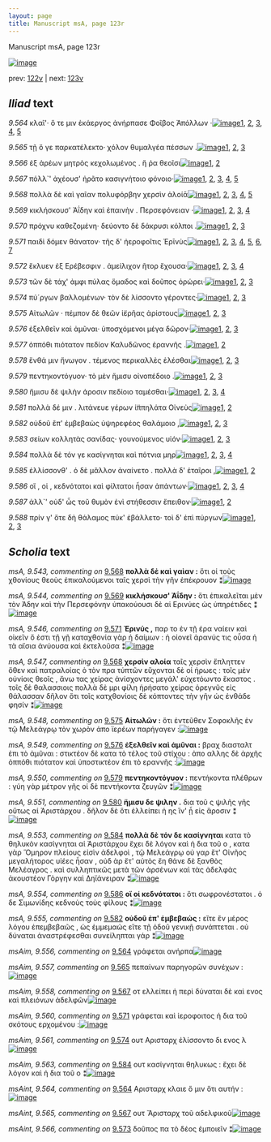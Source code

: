 ```yaml
---
layout: page
title: Manuscript msA, page 123r
---
```


Manuscript msA, page 123r

[![image](http://www.homermultitext.org/iipsrv?OBJ=IIP,1.0&FIF=/project/homer/pyramidal/deepzoom/hmt/vaimg/2017a/VA123RN_0295.tif&WID=100&CVT=JPEG)](http://www.homermultitext.org/ict2/?urn=urn:cite2:hmt:vaimg.2017a:VA123RN_0295)

prev:  [122v](../122v) | next:  [123v](../123v)

## *Iliad* text

*9.564* <a id="9.564"/> κλαῖ'· ὅ τε μιν ἑκάεργος ἀνήρπασε Φοῖβος Ἀπόλλων ·[![image](http://www.homermultitext.org/iipsrv?OBJ=IIP,1.0&FIF=/project/homer/pyramidal/deepzoom/hmt/vaimg/2017a/VA123RN_0295.tif&RGN=0.1922,0.1976,0.4525,0.0308&WID=1000&CVT=JPEG)](http://www.homermultitext.org/ict2/?urn=urn:cite2:hmt:vaimg.2017a:VA123RN_0295@0.1922,0.1976,0.4525,0.0308)[1](#msA_9.667), [2](#msAim_9.556), [3](#msAint_9.564), [4](#msAil_9.567), [5](#msA_9.1)

*9.565* <a id="9.565"/> τῇ ὅ γε παρκατέλεκτο· χόλον θυμαλγέα πέσσων .[![image](http://www.homermultitext.org/iipsrv?OBJ=IIP,1.0&FIF=/project/homer/pyramidal/deepzoom/hmt/vaimg/2017a/VA123RN_0295.tif&RGN=0.1952,0.2246,0.4054,0.0255&WID=1000&CVT=JPEG)](http://www.homermultitext.org/ict2/?urn=urn:cite2:hmt:vaimg.2017a:VA123RN_0295@0.1952,0.2246,0.4054,0.0255)[1](#msA_9.667), [2](#msAim_9.557), [3](#msA_9.1)

*9.566* <a id="9.566"/> ἐξ ἀρέων μητρὸς κεχολωμένος . ἥ ῥα θεοῖσι[![image](http://www.homermultitext.org/iipsrv?OBJ=IIP,1.0&FIF=/project/homer/pyramidal/deepzoom/hmt/vaimg/2017a/VA123RN_0295.tif&RGN=0.1922,0.2449,0.4054,0.0255&WID=1000&CVT=JPEG)](http://www.homermultitext.org/ict2/?urn=urn:cite2:hmt:vaimg.2017a:VA123RN_0295@0.1922,0.2449,0.4054,0.0255)[1](#msA_9.667), [2](#msA_9.1)

*9.567* <a id="9.567"/> πόλλ`' ἀχέουσ' ἠρᾶτο κασιγνήτοιο φόνοιο·[![image](http://www.homermultitext.org/iipsrv?OBJ=IIP,1.0&FIF=/project/homer/pyramidal/deepzoom/hmt/vaimg/2017a/VA123RN_0295.tif&RGN=0.1782,0.2652,0.3634,0.0225&WID=1000&CVT=JPEG)](http://www.homermultitext.org/ict2/?urn=urn:cite2:hmt:vaimg.2017a:VA123RN_0295@0.1782,0.2652,0.3634,0.0225)[1](#msA_9.667), [2](#msA_9.542), [3](#msAint_9.565), [4](#msA_9.1), [5](#msAim_9.558)

*9.568* <a id="9.568"/> πολλὰ δὲ καὶ γαῖαν πολυφόρβην χερσὶν ἀλοίᾱ[![image](http://www.homermultitext.org/iipsrv?OBJ=IIP,1.0&FIF=/project/homer/pyramidal/deepzoom/hmt/vaimg/2017a/VA123RN_0295.tif&RGN=0.1812,0.284,0.4204,0.0225&WID=1000&CVT=JPEG)](http://www.homermultitext.org/ict2/?urn=urn:cite2:hmt:vaimg.2017a:VA123RN_0295@0.1812,0.284,0.4204,0.0225)[1](#msA_9.667), [2](#msA_9.547), [3](#msAim_9.559), [4](#msA_9.543), [5](#msA_9.1)

*9.569* <a id="9.569"/> κικλήσκουσ' Ἀΐδην καὶ ἐπαινὴν . Περσεφόνειαν ·[![image](http://www.homermultitext.org/iipsrv?OBJ=IIP,1.0&FIF=/project/homer/pyramidal/deepzoom/hmt/vaimg/2017a/VA123RN_0295.tif&RGN=0.1822,0.3028,0.4394,0.0218&WID=1000&CVT=JPEG)](http://www.homermultitext.org/ict2/?urn=urn:cite2:hmt:vaimg.2017a:VA123RN_0295@0.1822,0.3028,0.4394,0.0218)[1](#msA_9.667), [2](#msAil_9.568), [3](#msA_9.544), [4](#msA_9.1)

*9.570* <a id="9.570"/> πρόχνυ καθεζομένη· δεύοντο δὲ δάκρυσι κόλποι .[![image](http://www.homermultitext.org/iipsrv?OBJ=IIP,1.0&FIF=/project/homer/pyramidal/deepzoom/hmt/vaimg/2017a/VA123RN_0295.tif&RGN=0.1842,0.3201,0.4515,0.0225&WID=1000&CVT=JPEG)](http://www.homermultitext.org/ict2/?urn=urn:cite2:hmt:vaimg.2017a:VA123RN_0295@0.1842,0.3201,0.4515,0.0225)[1](#msA_9.667), [2](#msAil_9.569), [3](#msA_9.1)

*9.571* <a id="9.571"/> παιδὶ δόμεν θάνατον· τῆς δ' ἠεροφοῖτις Ἐρῑνὺς[![image](http://www.homermultitext.org/iipsrv?OBJ=IIP,1.0&FIF=/project/homer/pyramidal/deepzoom/hmt/vaimg/2017a/VA123RN_0295.tif&RGN=0.1802,0.3373,0.4515,0.027&WID=1000&CVT=JPEG)](http://www.homermultitext.org/ict2/?urn=urn:cite2:hmt:vaimg.2017a:VA123RN_0295@0.1802,0.3373,0.4515,0.027)[1](#msA_9.667), [2](#msA_9.545), [3](#msAim_9.560), [4](#msA_9.693), [5](#msAil_9.570), [6](#msA_9.546), [7](#msA_9.1)

*9.572* <a id="9.572"/> ἔκλυεν ἐξ Ερέβεσφιν . ἀμείλιχον ῆτορ ἔχουσα·[![image](http://www.homermultitext.org/iipsrv?OBJ=IIP,1.0&FIF=/project/homer/pyramidal/deepzoom/hmt/vaimg/2017a/VA123RN_0295.tif&RGN=0.1812,0.3591,0.4194,0.0263&WID=1000&CVT=JPEG)](http://www.homermultitext.org/ict2/?urn=urn:cite2:hmt:vaimg.2017a:VA123RN_0295@0.1812,0.3591,0.4194,0.0263)[1](#msA_9.667), [2](#msAil_9.572), [3](#msAil_9.571), [4](#msA_9.1)

*9.573* <a id="9.573"/> τῶν δὲ τάχ' ἀμφι πύλας ὅμαδος καὶ δοῦπος ὀρώρει·[![image](http://www.homermultitext.org/iipsrv?OBJ=IIP,1.0&FIF=/project/homer/pyramidal/deepzoom/hmt/vaimg/2017a/VA123RN_0295.tif&RGN=0.1902,0.3787,0.4555,0.027&WID=1000&CVT=JPEG)](http://www.homermultitext.org/ict2/?urn=urn:cite2:hmt:vaimg.2017a:VA123RN_0295@0.1902,0.3787,0.4555,0.027)[1](#msA_9.667), [2](#msA_9.1), [3](#msAint_9.566)

*9.574* <a id="9.574"/> πύ´ργων βαλλομένων· τὸν δὲ λίσσοντο γέροντες·[![image](http://www.homermultitext.org/iipsrv?OBJ=IIP,1.0&FIF=/project/homer/pyramidal/deepzoom/hmt/vaimg/2017a/VA123RN_0295.tif&RGN=0.1912,0.3974,0.4164,0.024&WID=1000&CVT=JPEG)](http://www.homermultitext.org/ict2/?urn=urn:cite2:hmt:vaimg.2017a:VA123RN_0295@0.1912,0.3974,0.4164,0.024)[1](#msA_9.667), [2](#msAim_9.561), [3](#msA_9.1)

*9.575* <a id="9.575"/> Αἰτωλῶν · πέμπον δὲ θεῶν ἱ̈ερῆας ἀρίστους[![image](http://www.homermultitext.org/iipsrv?OBJ=IIP,1.0&FIF=/project/homer/pyramidal/deepzoom/hmt/vaimg/2017a/VA123RN_0295.tif&RGN=0.1782,0.4185,0.4314,0.0203&WID=1000&CVT=JPEG)](http://www.homermultitext.org/ict2/?urn=urn:cite2:hmt:vaimg.2017a:VA123RN_0295@0.1782,0.4185,0.4314,0.0203)[1](#msA_9.667), [2](#msA_9.548), [3](#msA_9.1)

*9.576* <a id="9.576"/> ἐξελθεῖν καὶ ἀμῦναι· ὑποσχόμενοι μέγα δῶρον·[![image](http://www.homermultitext.org/iipsrv?OBJ=IIP,1.0&FIF=/project/homer/pyramidal/deepzoom/hmt/vaimg/2017a/VA123RN_0295.tif&RGN=0.1932,0.4358,0.4154,0.0248&WID=1000&CVT=JPEG)](http://www.homermultitext.org/ict2/?urn=urn:cite2:hmt:vaimg.2017a:VA123RN_0295@0.1932,0.4358,0.4154,0.0248)[1](#msA_9.667), [2](#msA_9.549), [3](#msA_9.1)

*9.577* <a id="9.577"/> ὁππόθι πιότατον πεδίον Καλυδῶνος ἐραννῆς .[![image](http://www.homermultitext.org/iipsrv?OBJ=IIP,1.0&FIF=/project/homer/pyramidal/deepzoom/hmt/vaimg/2017a/VA123RN_0295.tif&RGN=0.1932,0.4538,0.4254,0.0233&WID=1000&CVT=JPEG)](http://www.homermultitext.org/ict2/?urn=urn:cite2:hmt:vaimg.2017a:VA123RN_0295@0.1932,0.4538,0.4254,0.0233)[1](#msA_9.667), [2](#msA_9.1)

*9.578* <a id="9.578"/> ἔνθά μιν ἤνωγον . τέμενος περικαλλὲς ἑλέσθαι[![image](http://www.homermultitext.org/iipsrv?OBJ=IIP,1.0&FIF=/project/homer/pyramidal/deepzoom/hmt/vaimg/2017a/VA123RN_0295.tif&RGN=0.1742,0.4688,0.4505,0.0263&WID=1000&CVT=JPEG)](http://www.homermultitext.org/ict2/?urn=urn:cite2:hmt:vaimg.2017a:VA123RN_0295@0.1742,0.4688,0.4505,0.0263)[1](#msA_9.667), [2](#msAim_9.562), [3](#msA_9.1)

*9.579* <a id="9.579"/> πεντηκοντόγυον· τὸ μὲν ἥμισυ οἰνοπέδοιο .[![image](http://www.homermultitext.org/iipsrv?OBJ=IIP,1.0&FIF=/project/homer/pyramidal/deepzoom/hmt/vaimg/2017a/VA123RN_0295.tif&RGN=0.1962,0.4906,0.4054,0.0248&WID=1000&CVT=JPEG)](http://www.homermultitext.org/ict2/?urn=urn:cite2:hmt:vaimg.2017a:VA123RN_0295@0.1962,0.4906,0.4054,0.0248)[1](#msA_9.667), [2](#msA_9.550), [3](#msA_9.1)

*9.580* <a id="9.580"/> ἥμισυ δὲ ψιλὴν άροσιν πεδίοιο ταμέσθαι·[![image](http://www.homermultitext.org/iipsrv?OBJ=IIP,1.0&FIF=/project/homer/pyramidal/deepzoom/hmt/vaimg/2017a/VA123RN_0295.tif&RGN=0.1962,0.5094,0.3894,0.0248&WID=1000&CVT=JPEG)](http://www.homermultitext.org/ict2/?urn=urn:cite2:hmt:vaimg.2017a:VA123RN_0295@0.1962,0.5094,0.3894,0.0248)[1](#msA_9.667), [2](#msAil_9.573), [3](#msA_9.551), [4](#msA_9.1)

*9.581* <a id="9.581"/> πολλὰ δέ μιν . λιτάνευε γέρων ἱ̈ππηλάτα Οἰνεὺς[![image](http://www.homermultitext.org/iipsrv?OBJ=IIP,1.0&FIF=/project/homer/pyramidal/deepzoom/hmt/vaimg/2017a/VA123RN_0295.tif&RGN=0.1962,0.5282,0.4484,0.0248&WID=1000&CVT=JPEG)](http://www.homermultitext.org/ict2/?urn=urn:cite2:hmt:vaimg.2017a:VA123RN_0295@0.1962,0.5282,0.4484,0.0248)[1](#msA_9.667), [2](#msA_9.1)

*9.582* <a id="9.582"/> οὐδοῦ ἒπ' ἐμβεβαὼς ὑψηρεφέος θαλάμοιο ,[![image](http://www.homermultitext.org/iipsrv?OBJ=IIP,1.0&FIF=/project/homer/pyramidal/deepzoom/hmt/vaimg/2017a/VA123RN_0295.tif&RGN=0.1801,0.5487,0.4316,0.0279&WID=1000&CVT=JPEG)](http://www.homermultitext.org/ict2/?urn=urn:cite2:hmt:vaimg.2017a:VA123RN_0295@0.1801,0.5487,0.4316,0.0279)[1](#msA_9.667), [2](#msA_9.555), [3](#msA_9.1)

*9.583* <a id="9.583"/> σείων κολλητὰς σανίδας· γουνούμενος υἱόν·[![image](http://www.homermultitext.org/iipsrv?OBJ=IIP,1.0&FIF=/project/homer/pyramidal/deepzoom/hmt/vaimg/2017a/VA123RN_0295.tif&RGN=0.1806,0.5668,0.4316,0.0279&WID=1000&CVT=JPEG)](http://www.homermultitext.org/ict2/?urn=urn:cite2:hmt:vaimg.2017a:VA123RN_0295@0.1806,0.5668,0.4316,0.0279)[1](#msA_9.667), [2](#msA_9.552), [3](#msA_9.1)

*9.584* <a id="9.584"/> πολλὰ δὲ τόν γε κασίγνηται καὶ πότνια μηρ[![image](http://www.homermultitext.org/iipsrv?OBJ=IIP,1.0&FIF=/project/homer/pyramidal/deepzoom/hmt/vaimg/2017a/VA123RN_0295.tif&RGN=0.1768,0.587,0.4316,0.0279&WID=1000&CVT=JPEG)](http://www.homermultitext.org/ict2/?urn=urn:cite2:hmt:vaimg.2017a:VA123RN_0295@0.1768,0.587,0.4316,0.0279)[1](#msA_9.553), [2](#msA_9.667), [3](#msAim_9.563), [4](#msA_9.1)

*9.585* <a id="9.585"/> ἐλλίσσονθ' . ὁ δὲ μᾶλλον ἀναίνετο . πολλὰ δ' ἑταῖροι ,[![image](http://www.homermultitext.org/iipsrv?OBJ=IIP,1.0&FIF=/project/homer/pyramidal/deepzoom/hmt/vaimg/2017a/VA123RN_0295.tif&RGN=0.1921,0.6071,0.4316,0.0279&WID=1000&CVT=JPEG)](http://www.homermultitext.org/ict2/?urn=urn:cite2:hmt:vaimg.2017a:VA123RN_0295@0.1921,0.6071,0.4316,0.0279)[1](#msA_9.667), [2](#msA_9.1)

*9.586* <a id="9.586"/> οἵ , οἱ , κεδνότατοι καὶ φίλτατοι ἦσαν ἁπάντων·[![image](http://www.homermultitext.org/iipsrv?OBJ=IIP,1.0&FIF=/project/homer/pyramidal/deepzoom/hmt/vaimg/2017a/VA123RN_0295.tif&RGN=0.1642,0.6221,0.4825,0.0278&WID=1000&CVT=JPEG)](http://www.homermultitext.org/ict2/?urn=urn:cite2:hmt:vaimg.2017a:VA123RN_0295@0.1642,0.6221,0.4825,0.0278)[1](#msAil_9.574), [2](#msA_9.667), [3](#msA_9.554), [4](#msA_9.1)

*9.587* <a id="9.587"/> ἀλλ`' οὐδ' ὧς τοῦ θυμὸν ἐνὶ στήθεσσιν ἔπειθον·[![image](http://www.homermultitext.org/iipsrv?OBJ=IIP,1.0&FIF=/project/homer/pyramidal/deepzoom/hmt/vaimg/2017a/VA123RN_0295.tif&RGN=0.1652,0.6416,0.4825,0.0278&WID=1000&CVT=JPEG)](http://www.homermultitext.org/ict2/?urn=urn:cite2:hmt:vaimg.2017a:VA123RN_0295@0.1652,0.6416,0.4825,0.0278)[1](#msA_9.667), [2](#msA_9.1)

*9.588* <a id="9.588"/> πρίν γ' ὅτε δὴ θάλαμος πύκ' ἐβάλλετο· τοὶ δ' ἐπὶ πύργων[![image](http://www.homermultitext.org/iipsrv?OBJ=IIP,1.0&FIF=/project/homer/pyramidal/deepzoom/hmt/vaimg/2017a/VA123RN_0295.tif&RGN=0.1762,0.6627,0.4825,0.0278&WID=1000&CVT=JPEG)](http://www.homermultitext.org/ict2/?urn=urn:cite2:hmt:vaimg.2017a:VA123RN_0295@0.1762,0.6627,0.4825,0.0278)[1](#msA_9.667), [2](#msAil_9.575), [3](#msA_9.1)

## *Scholia* text

*msA, 9.543, commenting on* [9.568](#9.568)  <a id="msA_9.543"/> **πολλὰ δὲ καὶ γαὶαν :** ὅτι οἱ τοὺς χθονίους θεοὺς ἐπικαλούμενοι ταῖς χερσὶ τὴν γῆν ἐπέκρουον ⁑[![image](http://www.homermultitext.org/iipsrv?OBJ=IIP,1.0&FIF=/project/homer/pyramidal/deepzoom/hmt/vaimg/2017a/VA123RN_0295.tif&RGN=0.1902,0.1232,0.6386,0.0233&WID=1000&CVT=JPEG)](http://www.homermultitext.org/ict2/?urn=urn:cite2:hmt:vaimg.2017a:VA123RN_0295@0.1902,0.1232,0.6386,0.0233)

*msA, 9.544, commenting on* [9.569](#9.569)  <a id="msA_9.544"/> **κικλήσκουσ' Ἀΐδην :** ὅτι ἐπικαλεῖται μὲν τὸν Άδην καὶ τὴν Περσεφόνην ὑπακούουσι δὲ αἱ Ερινύες ὡς ὑπηρέτιδες ⁑[![image](http://www.homermultitext.org/iipsrv?OBJ=IIP,1.0&FIF=/project/homer/pyramidal/deepzoom/hmt/vaimg/2017a/VA123RN_0295.tif&RGN=0.2888,0.133,0.534,0.0165&WID=1000&CVT=JPEG)](http://www.homermultitext.org/ict2/?urn=urn:cite2:hmt:vaimg.2017a:VA123RN_0295@0.2888,0.133,0.534,0.0165)

*msA, 9.546, commenting on* [9.571](#9.571)  <a id="msA_9.546"/> **Ἐρινύς ,** παρ το ἐν τῇ έρα ναίειν καὶ οἰκεῖν ὅ ἐστι τῇ γῇ καταχθονία γὰρ ἡ δαίμων : ἠ οἰονεῖ ἀρανύς τις οὖσα ἡ τὰ αἴσια ἀνύουσα καὶ ἐκτελοῦσα ⁑[![image](http://www.homermultitext.org/iipsrv?OBJ=IIP,1.0&FIF=/project/homer/pyramidal/deepzoom/hmt/vaimg/2017a/VA123RN_0295.tif&RGN=0.6416,0.2705,0.1952,0.0473&WID=1000&CVT=JPEG)](http://www.homermultitext.org/ict2/?urn=urn:cite2:hmt:vaimg.2017a:VA123RN_0295@0.6416,0.2705,0.1952,0.0473)

*msA, 9.547, commenting on* [9.568](#9.568)  <a id="msA_9.547"/> **χερσὶν αλοία** ταῖς χερσὶν ἔπληττεν ὅθεν καὶ πατραλοίας ὁ τὸν πρα τύπτῶν εὔχονται δὲ οἱ ήρωες : τοῖς μὲν οὐνίοις θεοῖς , ἄνω τας χείρας ἀνίσχοντες μεγάλ' εὐχετόωντο ἕκαστος . τοῖς δὲ θαλασσιοις πολλὰ δὲ μρι φίλη ἡρήσατο χείρας ὁρεγνῦς εἰς θάλασσαν δῆλον ὅτι τοῖς κατχθονίοις δὲ κόπτοντες τὴν γῆν ὡς ἐνθάδε φησίν ⁑[![image](http://www.homermultitext.org/iipsrv?OBJ=IIP,1.0&FIF=/project/homer/pyramidal/deepzoom/hmt/vaimg/2017a/VA123RN_0295.tif&RGN=0.6518,0.3162,0.1839,0.1042&WID=1000&CVT=JPEG)](http://www.homermultitext.org/ict2/?urn=urn:cite2:hmt:vaimg.2017a:VA123RN_0295@0.6518,0.3162,0.1839,0.1042)

*msA, 9.548, commenting on* [9.575](#9.575)  <a id="msA_9.548"/> **Αἰτωλῶν :** ὅτι ἐντεῦθεν Σοφοκλῆς ἐν τῷ Μελεάγρῳ τὸν χωρὸν ἀπο ϊερέων παρήγαγεν :[![image](http://www.homermultitext.org/iipsrv?OBJ=IIP,1.0&FIF=/project/homer/pyramidal/deepzoom/hmt/vaimg/2017a/VA123RN_0295.tif&RGN=0.6483,0.4156,0.1891,0.0407&WID=1000&CVT=JPEG)](http://www.homermultitext.org/ict2/?urn=urn:cite2:hmt:vaimg.2017a:VA123RN_0295@0.6483,0.4156,0.1891,0.0407)

*msA, 9.549, commenting on* [9.576](#9.576)  <a id="msA_9.549"/> **ἐξελθεῖν καὶ ἀμῦναι :** βραχ διασταλτ ἐπι τὸ ἀμῦναι : στικτέον δὲ κατα τὸ τέλος τοῦ στίχου : ἀπο αλλης δὲ ἀρχῆς ὁππόθι πιότατον καὶ ὑποστικτέον ἐπι τὸ εραννῆς :[![image](http://www.homermultitext.org/iipsrv?OBJ=IIP,1.0&FIF=/project/homer/pyramidal/deepzoom/hmt/vaimg/2017a/VA123RN_0295.tif&RGN=0.6495,0.4563,0.1841,0.0565&WID=1000&CVT=JPEG)](http://www.homermultitext.org/ict2/?urn=urn:cite2:hmt:vaimg.2017a:VA123RN_0295@0.6495,0.4563,0.1841,0.0565)

*msA, 9.550, commenting on* [9.579](#9.579)  <a id="msA_9.550"/> **πεντηκοντόγυον :** πεντήκοντα πλέθρων : γύη γὰρ μέτρον γῆς οἱ δὲ πεντήκοντα ζευγῶν ⁑[![image](http://www.homermultitext.org/iipsrv?OBJ=IIP,1.0&FIF=/project/homer/pyramidal/deepzoom/hmt/vaimg/2017a/VA123RN_0295.tif&RGN=0.65,0.5144,0.1841,0.0364&WID=1000&CVT=JPEG)](http://www.homermultitext.org/ict2/?urn=urn:cite2:hmt:vaimg.2017a:VA123RN_0295@0.65,0.5144,0.1841,0.0364)

*msA, 9.551, commenting on* [9.580](#9.580)  <a id="msA_9.551"/> **ἥμισυ δε ψιλην .** δια τοῦ ς ψιλῆς γῆς οὕτως αἱ Ἀριστάρχου . δῆλον δὲ ὅτι ἐλλείπει ἡ ης ἵν' ᾖ εἰς ἄροσιν ⁑[![image](http://www.homermultitext.org/iipsrv?OBJ=IIP,1.0&FIF=/project/homer/pyramidal/deepzoom/hmt/vaimg/2017a/VA123RN_0295.tif&RGN=0.6452,0.5481,0.1872,0.0364&WID=1000&CVT=JPEG)](http://www.homermultitext.org/ict2/?urn=urn:cite2:hmt:vaimg.2017a:VA123RN_0295@0.6452,0.5481,0.1872,0.0364)

*msA, 9.553, commenting on* [9.584](#9.584)  <a id="msA_9.553"/> **πολλὰ δὲ τόν δε κασίγνηται** κατα τὸ θηλυκὸν κασίγνηται αἱ Ἀριστάρχου ἔχει δὲ λόγον καὶ ἡ δια τοῦ ο , κατα γὰρ Ὅμηρον πλείους εἰσὶν ἀδελφοὶ , τῷ Μελεάγρῳ οὐ γαρ ἔτ' Οἰνῆος μεγαλήτορος υἱέες ἦσαν , οὐδ ὰρ ἔτ' αὐτὸς ἔη θάνε δὲ ξανθὸς Μελέαγρος . καὶ συλληπτικῶς μετὰ τῶν ἀρσένων καὶ τὰς ἀδελφὰς ἀκουστέον Γὸργην καὶ Δηϊάνειραν ⁑[![image](http://www.homermultitext.org/iipsrv?OBJ=IIP,1.0&FIF=/project/homer/pyramidal/deepzoom/hmt/vaimg/2017a/VA123RN_0295.tif&RGN=0.1832,0.6499,0.6597,0.0932&WID=1000&CVT=JPEG)](http://www.homermultitext.org/ict2/?urn=urn:cite2:hmt:vaimg.2017a:VA123RN_0295@0.1832,0.6499,0.6597,0.0932)

*msA, 9.554, commenting on* [9.586](#9.586)  <a id="msA_9.554"/> **οἵ οἱ κεδνότατοι :** ὅτι σωφρονέστατοι . ὁ δε Σιμωνίδης κεδνοὺς τοὺς φίλους ⁑[![image](http://www.homermultitext.org/iipsrv?OBJ=IIP,1.0&FIF=/project/homer/pyramidal/deepzoom/hmt/vaimg/2017a/VA123RN_0295.tif&RGN=0.1812,0.725,0.6376,0.0285&WID=1000&CVT=JPEG)](http://www.homermultitext.org/ict2/?urn=urn:cite2:hmt:vaimg.2017a:VA123RN_0295@0.1812,0.725,0.6376,0.0285)

*msA, 9.555, commenting on* [9.582](#9.582)  <a id="msA_9.555"/> **οὐδοῦ ἐπ' ἐμβεβαώς :** εἴτε ἓν μέρος λόγου ἐπεμβεβαῶς , ὡς ἐμμεμαώς εἴτε τῇ ὀδοῦ γενικῇ συνάπτεται . οὐ δύναται ἀναστρέφεσθαι συνείληπται γάρ ⁑[![image](http://www.homermultitext.org/iipsrv?OBJ=IIP,1.0&FIF=/project/homer/pyramidal/deepzoom/hmt/vaimg/2017a/VA123RN_0295.tif&RGN=0.1812,0.7378,0.6316,0.0353&WID=1000&CVT=JPEG)](http://www.homermultitext.org/ict2/?urn=urn:cite2:hmt:vaimg.2017a:VA123RN_0295@0.1812,0.7378,0.6316,0.0353)

*msAim, 9.556, commenting on* [9.564](#9.564)  <a id="msAim_9.556"/> γράφεται ανήρπα[![image](http://www.homermultitext.org/iipsrv?OBJ=IIP,1.0&FIF=/project/homer/pyramidal/deepzoom/hmt/vaimg/2017a/VA123RN_0295.tif&RGN=0.5786,0.1955,0.0522,0.0119&WID=1000&CVT=JPEG)](http://www.homermultitext.org/ict2/?urn=urn:cite2:hmt:vaimg.2017a:VA123RN_0295@0.5786,0.1955,0.0522,0.0119)

*msAim, 9.557, commenting on* [9.565](#9.565)  <a id="msAim_9.557"/> πεπαίνων παρηγορῶν συνέχων :[![image](http://www.homermultitext.org/iipsrv?OBJ=IIP,1.0&FIF=/project/homer/pyramidal/deepzoom/hmt/vaimg/2017a/VA123RN_0295.tif&RGN=0.5742,0.2205,0.0752,0.0155&WID=1000&CVT=JPEG)](http://www.homermultitext.org/ict2/?urn=urn:cite2:hmt:vaimg.2017a:VA123RN_0295@0.5742,0.2205,0.0752,0.0155)

*msAim, 9.558, commenting on* [9.567](#9.567)  <a id="msAim_9.558"/> οτ ελλείπει ἡ περὶ δύναται δὲ καὶ ενος καὶ πλειόνων ἀδελφῶν[![image](http://www.homermultitext.org/iipsrv?OBJ=IIP,1.0&FIF=/project/homer/pyramidal/deepzoom/hmt/vaimg/2017a/VA123RN_0295.tif&RGN=0.535,0.2601,0.1073,0.0206&WID=1000&CVT=JPEG)](http://www.homermultitext.org/ict2/?urn=urn:cite2:hmt:vaimg.2017a:VA123RN_0295@0.535,0.2601,0.1073,0.0206)

*msAim, 9.560, commenting on* [9.571](#9.571)  <a id="msAim_9.560"/> γράφεται καὶ ἱεροφοιτος ἡ δια τοῦ σκότους ερχομένου :[![image](http://www.homermultitext.org/iipsrv?OBJ=IIP,1.0&FIF=/project/homer/pyramidal/deepzoom/hmt/vaimg/2017a/VA123RN_0295.tif&RGN=0.6028,0.3366,0.0504,0.0368&WID=1000&CVT=JPEG)](http://www.homermultitext.org/ict2/?urn=urn:cite2:hmt:vaimg.2017a:VA123RN_0295@0.6028,0.3366,0.0504,0.0368)

*msAim, 9.561, commenting on* [9.574](#9.574)  <a id="msAim_9.561"/> ουτ Αρισταρχ ἐλίσσοντο δι ενος λ[![image](http://www.homermultitext.org/iipsrv?OBJ=IIP,1.0&FIF=/project/homer/pyramidal/deepzoom/hmt/vaimg/2017a/VA123RN_0295.tif&RGN=0.5876,0.3862,0.0591,0.0443&WID=1000&CVT=JPEG)](http://www.homermultitext.org/ict2/?urn=urn:cite2:hmt:vaimg.2017a:VA123RN_0295@0.5876,0.3862,0.0591,0.0443)

*msAim, 9.563, commenting on* [9.584](#9.584)  <a id="msAim_9.563"/> ουτ κασίγνηται θηλυκως : ἔχει δὲ λόγον καὶ ἡ δια τοῦ ο ⁑[![image](http://www.homermultitext.org/iipsrv?OBJ=IIP,1.0&FIF=/project/homer/pyramidal/deepzoom/hmt/vaimg/2017a/VA123RN_0295.tif&RGN=0.6056,0.5838,0.0591,0.0533&WID=1000&CVT=JPEG)](http://www.homermultitext.org/ict2/?urn=urn:cite2:hmt:vaimg.2017a:VA123RN_0295@0.6056,0.5838,0.0591,0.0533)

*msAint, 9.564, commenting on* [9.564](#9.564)  <a id="msAint_9.564"/> Αρισταρχ κλαιε ὅ μιν ὅτι αυτήν :[![image](http://www.homermultitext.org/iipsrv?OBJ=IIP,1.0&FIF=/project/homer/pyramidal/deepzoom/hmt/vaimg/2017a/VA123RN_0295.tif&RGN=0.1241,0.1991,0.0781,0.0436&WID=1000&CVT=JPEG)](http://www.homermultitext.org/ict2/?urn=urn:cite2:hmt:vaimg.2017a:VA123RN_0295@0.1241,0.1991,0.0781,0.0436)

*msAint, 9.565, commenting on* [9.567](#9.567)  <a id="msAint_9.565"/> ουτ Ἄρισταρχ τοῦ αδελφικοῦ[![image](http://www.homermultitext.org/iipsrv?OBJ=IIP,1.0&FIF=/project/homer/pyramidal/deepzoom/hmt/vaimg/2017a/VA123RN_0295.tif&RGN=0.1161,0.2539,0.0781,0.0436&WID=1000&CVT=JPEG)](http://www.homermultitext.org/ict2/?urn=urn:cite2:hmt:vaimg.2017a:VA123RN_0295@0.1161,0.2539,0.0781,0.0436)

*msAint, 9.566, commenting on* [9.573](#9.573)  <a id="msAint_9.566"/> δοῦπος πα τὸ δέος ἐμποιεῖν ⁑[![image](http://www.homermultitext.org/iipsrv?OBJ=IIP,1.0&FIF=/project/homer/pyramidal/deepzoom/hmt/vaimg/2017a/VA123RN_0295.tif&RGN=0.1161,0.3734,0.0781,0.0436&WID=1000&CVT=JPEG)](http://www.homermultitext.org/ict2/?urn=urn:cite2:hmt:vaimg.2017a:VA123RN_0295@0.1161,0.3734,0.0781,0.0436)